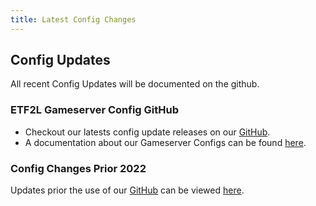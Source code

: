 ```yaml
---
title: Latest Config Changes
---
```


## Config Updates

All recent Config Updates will be documented on the github.

### ETF2L Gameserver Config GitHub

- Checkout our latests config update releases on our [GitHub](https://github.com/ETF2L/gameserver-configs/releases).
- A documentation about our Gameserver Configs can be found [here](/docs/server-configs.md).

### Config Changes Prior 2022

Updates prior the use of our [GitHub](https://github.com/ETF2L/gameserver-configs/) can be viewed [here](https://etf2l.org/latest-rules-configs-updates/).
<!-- 
---

## 1.0.16 (25.05.2024)

- update extra configs
- update echo messages for configs being loaded

[GitHub](https://github.com/ETF2L/gameserver-configs/releases/tag/1.0.16)

---

## 1.0.15 (25.05.2024)

- add pass time configs
- update whitelists

[GitHub](https://github.com/ETF2L/gameserver-configs/releases/tag/1.0.15)

---

## 1.0.14 (22.03.2024)

Changes:

- whitelist updated to accomodate removal of Wrap Assassing in 6v6
- `sm_gunboats_always_apply` is now gamemode specific
- `sm_gunboats_always_apply` changed to `1` for Highlander
- `sm_gunboats_always_apply` changed to `0` for 6v6

[GitHub](https://github.com/ETF2L/gameserver-configs/releases/tag/1.0.14)

---

## 1.0.13 (20.02.2024)

Changes:

- fixed `spec_freeze_time` not being applied properly

[GitHub](https://github.com/ETF2L/gameserver-configs/releases/tag/1.0.13)

---

## 1.0.12 (19.02.2024)

Changes:

- added `spec_freeze_time -1` for BBall and `spec_freeze_time 4` for all other gamemodes

[GitHub](https://github.com/ETF2L/gameserver-configs/releases/tag/1.0.12)

---

## 1.0.11 (07.10.2023)

Changes:

- fix `sm_remove_medic_attach_speed 1` order in Throwback configs

[GitHub](https://github.com/ETF2L/gameserver-configs/releases/tag/1.0.11)

---

## 1.0.10 (07.10.2023)

Changes:

- add Throwback Cup configs
- update whitelists

[GitHub](https://github.com/ETF2L/gameserver-configs/releases/tag/1.0.10)

---

## 1.0.9 (14.08.2023)

Changes:

- `tf_enable_glows_after_respawn` from undefined `(1)` to `0`
- `sm_deterministic_fall_damage` from `0` to `1`
- updated whitelists for August

[GitHub](https://github.com/ETF2L/gameserver-configs/releases/tag/1.0.9)

---

## 1.0.8 (30.06.2023)

Changes:

- update whitelists in order to align with [6v6 Summer 2023](https://etf2l.org/2023/06/30/6v6-summer-2023-provisional-tiers-map-pool-whitelist-updates/)

[GitHub](https://github.com/ETF2L/gameserver-configs/releases/tag/1.0.8)

---

## 1.0.7 (25.05.2023)

This release resolves issues with whitelists not loading properly.

[GitHub](https://github.com/ETF2L/gameserver-configs/releases/tag/1.0.7)

---

## 1.0.6 (28.07.2022)

Changes:

- hange `sm_fix_reflect_self_damage` from `0` to `1`
- move tf2-comp-fixes vars to `etf2l.cfg`
- add version number to the say command in `etf2l.cfg`
- add `tf_fall_damage_disablespread 1` and change `sm_deterministic_fall_damage` from `1` to `0`
- change `sm_override_pipe_size` from `4.0` to `0`

[GitHub](https://github.com/ETF2L/gameserver-configs/releases/tag/1.0.6)

---

## 1.0.5 (22.06.2022)

Changes:

- Added `tv_maxrate 0` in `etf2l_custom.cfg`.

[GitHub](https://github.com/ETF2L/gameserver-configs/releases/tag/1.0.5)

---

## 1.0.4 (28.05.2022)

- Applied [6v6 Season 42 preseason changes](https://etf2l.org/2022/06/01/6v6-season-42-config-changes/) into the main 6v6 5CP config.

[GitHub](https://github.com/ETF2L/gameserver-configs/releases/tag/1.0.4)

---

## 1.0.3 (11.05.2022)

Changes:

- change `sm_rest_in_peace_rick_may` to `255`
- add `round_time_override 300`. `mp_timelimit_improved 0`, `mp_timelimit_improved_visibility 0` and `sm_improvedtimers_chat 1` and change `mp_winlimit` to `5` in a `etf2l_6v6_5cp_s42pre` config for a test in ETF2L 6v6 5CP games,
- add `round_time_override -1`. `mp_timelimit_improved 0`, `mp_timelimit_improved_visibility 0` and `sm_improvedtimers_chat 1` to all other gamemodes and types of maps,
- set a proper comment character in the configs.

[GitHub](https://github.com/ETF2L/gameserver-configs/releases/tag/1.0.3)

---

## 1.0.2 (11.01.2022)

Changes:

- fix: change `sm_grounded_rj_resistance` to `0`
Thanks to Bodolaz for catching this change which was made by mistake.

[GitHub](https://github.com/ETF2L/gameserver-configs/releases/tag/1.0.2)

---

## 1.0.1 (10.01.2022)

Changes:

- feat: add whitelists, generate config script, funding info, license and rewrite readme
- feat: add [tf2-comp-fixes v1.16.0](https://github.com/ldesgoui/tf2-comp-fixes/releases/tag/v1.16.0) variables set to `0`
- refactor: better `README`
- feat: add current map configs
- refactor: change `sm_inhibit_extendfreeze` to `1`

[GitHub](https://github.com/ETF2L/gameserver-configs/releases/tag/1.0.1)

---

## 1.0.0 (10.01.2022)

Initial GitHub release.

- feat: add change `sm_fix_post_pause_state 1`
- feat: add `sm_empty_active_ubercharges_when_dropped 1`
- refactor: change `sm_override_pipe_size` to `4.0`

[GitHub](https://github.com/ETF2L/gameserver-configs/releases/tag/1.0.0) -->